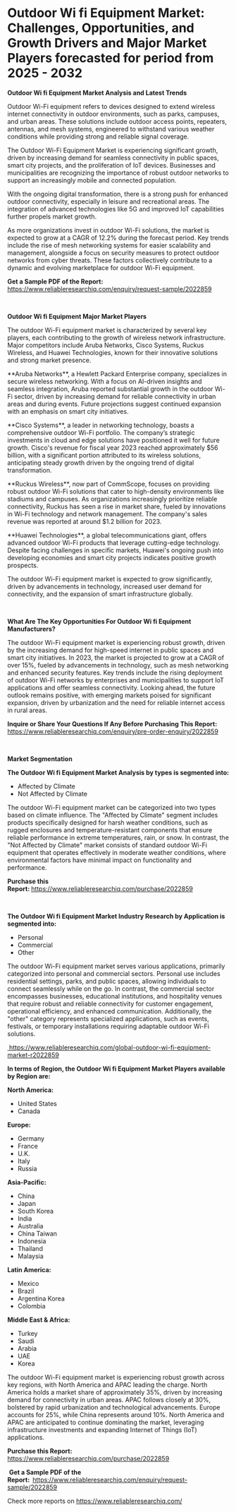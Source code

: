 <p><h1>Outdoor Wi fi Equipment Market: Challenges, Opportunities, and Growth Drivers and Major Market Players forecasted for period from 2025 - 2032</h1></p><p><strong>Outdoor Wi fi Equipment Market Analysis and Latest Trends</strong></p>
<p><p>Outdoor Wi-Fi equipment refers to devices designed to extend wireless internet connectivity in outdoor environments, such as parks, campuses, and urban areas. These solutions include outdoor access points, repeaters, antennas, and mesh systems, engineered to withstand various weather conditions while providing strong and reliable signal coverage.</p><p>The Outdoor Wi-Fi Equipment Market is experiencing significant growth, driven by increasing demand for seamless connectivity in public spaces, smart city projects, and the proliferation of IoT devices. Businesses and municipalities are recognizing the importance of robust outdoor networks to support an increasingly mobile and connected population. </p><p>With the ongoing digital transformation, there is a strong push for enhanced outdoor connectivity, especially in leisure and recreational areas. The integration of advanced technologies like 5G and improved IoT capabilities further propels market growth. </p><p>As more organizations invest in outdoor Wi-Fi solutions, the market is expected to grow at a CAGR of 12.2% during the forecast period. Key trends include the rise of mesh networking systems for easier scalability and management, alongside a focus on security measures to protect outdoor networks from cyber threats. These factors collectively contribute to a dynamic and evolving marketplace for outdoor Wi-Fi equipment.</p></p>
<p><strong>Get a Sample PDF of the Report:&nbsp;</strong> <a href="https://www.reliableresearchiq.com/enquiry/request-sample/2022859?utm_campaign=3354&utm_medium=2&utm_source=Github&utm_content=ia&utm_term=29032025&utm_id=outdoor-wi-fi-equipment">https://www.reliableresearchiq.com/enquiry/request-sample/2022859</a></p>
<p>&nbsp;</p>
<p><strong>Outdoor Wi fi Equipment Major Market Players</strong></p>
<p><p>The outdoor Wi-Fi equipment market is characterized by several key players, each contributing to the growth of wireless network infrastructure. Major competitors include Aruba Networks, Cisco Systems, Ruckus Wireless, and Huawei Technologies, known for their innovative solutions and strong market presence.</p><p>**Aruba Networks**, a Hewlett Packard Enterprise company, specializes in secure wireless networking. With a focus on AI-driven insights and seamless integration, Aruba reported substantial growth in the outdoor Wi-Fi sector, driven by increasing demand for reliable connectivity in urban areas and during events. Future projections suggest continued expansion with an emphasis on smart city initiatives.</p><p>**Cisco Systems**, a leader in networking technology, boasts a comprehensive outdoor Wi-Fi portfolio. The company’s strategic investments in cloud and edge solutions have positioned it well for future growth. Cisco's revenue for fiscal year 2023 reached approximately $56 billion, with a significant portion attributed to its wireless solutions, anticipating steady growth driven by the ongoing trend of digital transformation.</p><p>**Ruckus Wireless**, now part of CommScope, focuses on providing robust outdoor Wi-Fi solutions that cater to high-density environments like stadiums and campuses. As organizations increasingly prioritize reliable connectivity, Ruckus has seen a rise in market share, fueled by innovations in Wi-Fi technology and network management. The company's sales revenue was reported at around $1.2 billion for 2023.</p><p>**Huawei Technologies**, a global telecommunications giant, offers advanced outdoor Wi-Fi products that leverage cutting-edge technology. Despite facing challenges in specific markets, Huawei's ongoing push into developing economies and smart city projects indicates positive growth prospects.</p><p>The outdoor Wi-Fi equipment market is expected to grow significantly, driven by advancements in technology, increased user demand for connectivity, and the expansion of smart infrastructure globally.</p></p>
<p>&nbsp;</p>
<p><strong>What Are The Key Opportunities For Outdoor Wi fi Equipment Manufacturers?</strong></p>
<p><p>The outdoor Wi-Fi equipment market is experiencing robust growth, driven by the increasing demand for high-speed internet in public spaces and smart city initiatives. In 2023, the market is projected to grow at a CAGR of over 15%, fueled by advancements in technology, such as mesh networking and enhanced security features. Key trends include the rising deployment of outdoor Wi-Fi networks by enterprises and municipalities to support IoT applications and offer seamless connectivity. Looking ahead, the future outlook remains positive, with emerging markets poised for significant expansion, driven by urbanization and the need for reliable internet access in rural areas.</p></p>
<p><strong>Inquire or Share Your Questions If Any Before Purchasing This Report:</strong> <a href="https://www.reliableresearchiq.com/enquiry/pre-order-enquiry/2022859?utm_campaign=3354&utm_medium=2&utm_source=Github&utm_content=ia&utm_term=29032025&utm_id=outdoor-wi-fi-equipment">https://www.reliableresearchiq.com/enquiry/pre-order-enquiry/2022859</a></p>
<p>&nbsp;</p>
<p><strong>Market Segmentation</strong></p>
<p><strong>The Outdoor Wi fi Equipment Market Analysis by types is segmented into:</strong></p>
<p><ul><li>Affected by Climate</li><li>Not Affected by Climate</li></ul></p>
<p><p>The outdoor Wi-Fi equipment market can be categorized into two types based on climate influence. The "Affected by Climate" segment includes products specifically designed for harsh weather conditions, such as rugged enclosures and temperature-resistant components that ensure reliable performance in extreme temperatures, rain, or snow. In contrast, the "Not Affected by Climate" market consists of standard outdoor Wi-Fi equipment that operates effectively in moderate weather conditions, where environmental factors have minimal impact on functionality and performance.</p></p>
<p><strong>Purchase this Report:&nbsp;</strong><a href="https://www.reliableresearchiq.com/purchase/2022859?utm_campaign=3354&utm_medium=2&utm_source=Github&utm_content=ia&utm_term=29032025&utm_id=outdoor-wi-fi-equipment">https://www.reliableresearchiq.com/purchase/2022859</a></p>
<p>&nbsp;</p>
<p><strong>The Outdoor Wi fi Equipment Market Industry Research by Application is segmented into:</strong></p>
<p><ul><li>Personal</li><li>Commercial</li><li>Other</li></ul></p>
<p><p>The outdoor Wi-Fi equipment market serves various applications, primarily categorized into personal and commercial sectors. Personal use includes residential settings, parks, and public spaces, allowing individuals to connect seamlessly while on the go. In contrast, the commercial sector encompasses businesses, educational institutions, and hospitality venues that require robust and reliable connectivity for customer engagement, operational efficiency, and enhanced communication. Additionally, the "other" category represents specialized applications, such as events, festivals, or temporary installations requiring adaptable outdoor Wi-Fi solutions.</p></p>
<p><a href="https://www.reliableresearchiq.com/global-outdoor-wi-fi-equipment-market-r2022859?utm_campaign=3354&utm_medium=2&utm_source=Github&utm_content=ia&utm_term=29032025&utm_id=outdoor-wi-fi-equipment">&nbsp;https://www.reliableresearchiq.com/global-outdoor-wi-fi-equipment-market-r2022859</a></p>
<p><strong>In terms of Region, the Outdoor Wi fi Equipment Market Players available by Region are:</strong></p>
<p>
    <p> <strong> North America: </strong>
        <ul>
            <li>United States</li>
            <li>Canada</li>
        </ul>
        </p> 
    <p> <strong> Europe: </strong>
        <ul>
            <li>Germany</li>
            <li>France</li>
            <li>U.K.</li>
            <li>Italy</li>
            <li>Russia</li>
        </ul>
        </p> 
    <p> <strong> Asia-Pacific: </strong>
        <ul>
            <li>China</li>
            <li>Japan</li>
            <li>South Korea</li>
            <li>India</li>
            <li>Australia</li>
            <li>China Taiwan</li>
            <li>Indonesia</li>
            <li>Thailand</li>
            <li>Malaysia</li>
        </ul>
        </p> 
    <p> <strong> Latin America: </strong>
        <ul>
            <li>Mexico</li>
            <li>Brazil</li>
            <li>Argentina Korea</li>
            <li>Colombia</li>
        </ul>
        </p> 
    <p> <strong> Middle East & Africa: </strong>
        <ul>
            <li>Turkey</li>
            <li>Saudi</li>
            <li>Arabia</li>
            <li>UAE</li>
            <li>Korea</li>
        </ul>
    </p>
    </p>
<p><p>The outdoor Wi-Fi equipment market is experiencing robust growth across key regions, with North America and APAC leading the charge. North America holds a market share of approximately 35%, driven by increasing demand for connectivity in urban areas. APAC follows closely at 30%, bolstered by rapid urbanization and technological advancements. Europe accounts for 25%, while China represents around 10%. North America and APAC are anticipated to continue dominating the market, leveraging infrastructure investments and expanding Internet of Things (IoT) applications.</p></p>
<p><strong>Purchase this Report: </strong><a href="https://www.reliableresearchiq.com/purchase/2022859?utm_campaign=3354&utm_medium=2&utm_source=Github&utm_content=ia&utm_term=29032025&utm_id=outdoor-wi-fi-equipment">https://www.reliableresearchiq.com/purchase/2022859</a></p>
<p>&nbsp;<strong>Get a Sample PDF of the Report:&nbsp;&nbsp;</strong><a href="https://www.reliableresearchiq.com/enquiry/request-sample/2022859?utm_campaign=3354&utm_medium=2&utm_source=Github&utm_content=ia&utm_term=29032025&utm_id=outdoor-wi-fi-equipment">https://www.reliableresearchiq.com/enquiry/request-sample/2022859</a></p>
<p><strong></strong></p>
<p>Check more reports on <a href="https://www.reliableresearchiq.com/?utm_campaign=3354&utm_medium=2&utm_source=Github&utm_content=ia&utm_term=29032025&utm_id=outdoor-wi-fi-equipment">https://www.reliableresearchiq.com/</a></p>